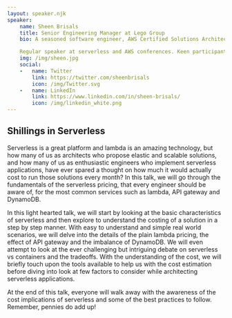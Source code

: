 ```yaml
---
layout: speaker.njk
speaker:
    name: Sheen Brisals
    title: Senior Engineering Manager at Lego Group
    bio: A seasoned software engineer, AWS Certified Solutions Architect and a team coach, currently working as a Senior Engineering Manager at The LEGO Group architecting serverless solutions. Previously as a principal engineer, tech lead and development manager with leading organizations such as Oracle Corporation, Hewlett-Packard, Omron, TATA, BAe and others. 

    Regular speaker at serverless and AWS conferences. Keen participant at Serverless meetups in London, AWS summits, Serverless Days and others. 
    img: /img/sheen.jpg
    social:
    -   name: Twitter
        link: https://twitter.com/sheenbrisals
        icon: /img/Twitter.svg
    -   name: LinkedIn
        link: https://www.linkedin.com/in/sheen-brisals/
        icon: /img/linkedin_white.png
---
```



## Shillings in Serverless

Serverless is a great platform and lambda is an amazing technology, but how many of us as architects who propose elastic and scalable solutions, and how many of us as enthusiastic engineers who implement serverless applications, have ever spared a thought on how much it would actually cost to run those solutions every month? In this talk, we will go through the fundamentals of the serverless pricing, that every engineer should be aware of, for the most common services such as lambda, API gateway and DynamoDB. 

In this light hearted talk, we will start by looking at the basic characteristics of serverless and then explore to understand the costing of a solution in a step by step manner. With easy to understand and simple real world scenarios, we will delve into the details of the plain lambda pricing, the effect of API gateway and the imbalance of DynamoDB. We will even attempt to look at the ever challenging but intriguing debate on serverless vs containers and the tradeoffs. With the understanding of the cost, we will briefly touch upon the tools available to help us with the cost estimation before diving into look at few factors to consider while architecting serverless applications. 

At the end of this talk, everyone will walk away with the awareness of the cost implications of serverless and some of the best practices to follow. Remember, pennies do add up! 